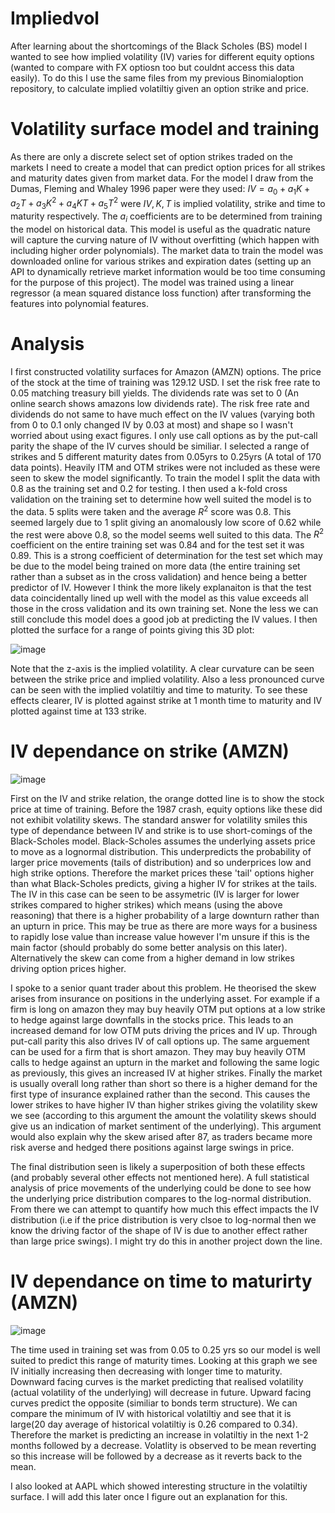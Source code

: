 # Impliedvol
After learning about the shortcomings of the Black Scholes (BS) model I wanted to see how implied volatility (IV) varies for different equity options (wanted to compare with FX optiosn too but couldnt access this data easily). To do this I use the same files from my previous Binomialoption repository, to calculate implied volatiltiy given an option strike and price.
# Volatility surface model and training
As there are only a discrete select set of option strikes traded on the markets I need to create a model that can predict option prices for all strikes and maturity dates given from market data. For the model I draw from the Dumas, Fleming and Whaley 1996 paper were they used: $IV=a_0+a_1K+a_2T+a_3K^2+a_4KT+a_5T^2$ were $IV,K,T$ is implied volatility, strike and time to maturity respectively. The $a_i$ coefficients are to be determined from training the model on historical data. This model is useful as the quadratic nature will capture the curving nature of IV without overfitting (which happen with including higher order polynomials). The market data to train the model was downloaded online for various strikes and expiration dates (setting up an API to dynamically retrieve market information would be too time consuming for the purpose of this project). The model was trained using a linear regressor (a mean squared distance loss function) after transforming the features into polynomial features. 
# Analysis
I first constructed volatility surfaces for Amazon (AMZN) options. The price of the stock at the time of training was 129.12 USD. I set the risk free rate to 0.05 matching treasury bill yields. The dividends rate was set to 0 (An online search shows amazons low dividends rate). The risk free rate and dividends do not same to have much effect on the IV values (varying both from 0 to 0.1 only changed IV by 0.03 at most) and shape so I wasn't worried about using exact figures. I only use call options as by the put-call parity the shape of the IV curves should be similiar. I selected a range of strikes and 5 different maturity dates from 0.05yrs to 0.25yrs (A total of 170 data points). Heavily ITM and OTM strikes were not included as these were seen to skew the model significantly. To train the model I split the data with 0.8 as the training set and 0.2 for testing. I then used a k-fold cross validation on the training set to determine how well suited the model is to the data. 5 splits were taken and the average $R^2$ score was 0.8. This seemed largely due to 1 split giving an anomalously low score of 0.62 while the rest were above 0.8, so the model seems well suited to this data. The $R^2$ coefficient on the entire training set was 0.84 and for the test set it was 0.89. This is a strong coefficient of determination for the test set which may be due to the model being trained on more data (the entire training set rather than a subset as in the cross validation) and hence being a better predictor of IV. However I think the more likely explanaiton is that the test data coincidentally lined up well with the model as this value exceeds all those in the cross validation and its own training set. None the less we can still conclude this model does a good job at predicting the IV values. I then plotted the surface for a range of points giving this 3D plot:

![image](https://github.com/adi587/Volatilitysurfaces/assets/63116085/f3140a08-1be4-4111-a7b7-464bbff798da)

Note that the z-axis is the implied volatility. A clear curvature can be seen between the strike price and implied volatility. Also a less pronounced curve can be seen with the implied volatiltiy and time to maturity. To see these effects clearer, IV is plotted against strike at 1 month time to maturity and IV plotted against time at 133 strike.

# IV dependance on strike (AMZN)

![image](https://github.com/adi587/Volatilitysurfaces/assets/63116085/394cc616-9d0d-4cdc-9f61-8e43965ab747)

First on the IV and strike relation, the orange dotted line is to show the stock price at time of training. Before the 1987 crash, equity options like these did not exhibit volatility skews. The standard answer for volatility smiles this type of dependance between IV and strike is to use short-comings of the Black-Scholes model. Black-Scholes assumes the underlying assets price to move as a lognormal distribution. This underpredicts the probability of larger price movements (tails of distribution) and so underprices low and high strike options. Therefore the market prices these 'tail' options higher than what Black-Scholes predicts, giving a higher IV for strikes at the tails. The IV in this case can be seen to be assymetric (IV is larger for lower strikes compared to higher strikes) which means (using the above reasoning) that there is a higher probability of a large downturn rather than an upturn in price. This may be true as there are more ways for a business to rapidly lose value than increase value however I'm unsure if this is the main factor (should probably do some better analysis on this later). Alternatively the skew can come from a higher demand in low strikes driving option prices higher. 

I spoke to a senior quant trader about this problem. He theorised the skew arises from insurance on positions in the underlying asset. For example if a firm is long on amazon they may buy heavily OTM put options at a low strike to hedge against large downfalls in the stocks price. This leads to an increased demand for low OTM puts driving the prices and IV up. Through put-call parity this also drives IV of call options up. The same arguement can be used for a firm that is short amazon. They may buy heavily OTM calls to hedge against an upturn in the market and following the same logic as previously, this gives an increased IV at higher strikes. Finally the market is usually overall long rather than short so there is a higher demand for the first type of insurance explained rather than the second. This causes the lower strikes to have higher IV than higher strikes giving the volatility skew we see (according to this argument the amount the volatility skews should give us an indication of market sentiment of the underlying). This argument would also explain why the skew arised after 87, as traders became more risk averse and hedged there positions against large swings in price. 

The final distribution seen is likely a superposition of both these effects (and probably several other effects not mentioned here). A full statistical analysis of price movements of the underlying could be done to see how the underlying price distribution compares to the log-normal distribution. From there we can attempt to quantify how much this effect impacts the IV distribution (i.e if the price distribution is very clsoe to log-normal then we know the driving factor of the shape of IV is due to another effect rather than large price swings). I might try do this in another project down the line. 

# IV dependance on time to maturirty (AMZN)

![image](https://github.com/adi587/Volatilitysurfaces/assets/63116085/41155d06-ea1d-46e6-9634-367d2586522f)

The time used in training set was from 0.05 to 0.25 yrs so our model is well suited to predict this range of maturity times. Looking at this graph we see IV initially increasing then decreasing with longer time to maturity. Downward facing curves is the market predicting that realised volatility (actual volatility of the underlying) will decrease in future. Upward facing curves predict the opposite (similiar to bonds term structure). We can compare the minimum of IV with historical volatiltiy and see that it is large(20 day average of historical volatiltiy is 0.26 compared to 0.34). Therefore the market is predicting an increase in volatiltiy in the next 1-2 months followed by a decrease. Volatlity is observed to be mean reverting so this increase will be followed by a decrease as it reverts back to the mean.

I also looked at AAPL which showed interesting structure in the volatiltiy surface. I will add this later once I figure out an explanation for this.

